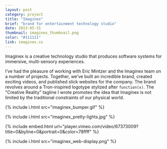 ```yaml
---
layout: post
category: project
title: "Imaginex"
brief: "brand for entertainment technology studio"
date: 2013-05-31
thumbnail: imaginex_thumbnail.png
color: "#111111"
link: imaginex.co
---
```


Imaginex is a creative technology studio that produces software systems for immersive, multi-sensory experiences.

I’ve had the pleasure of working with Eric Mintzer and the Imaginex team on a number of projects. Together, we’ve built an incredible brand, created exciting videos, and published slick websites for the company. The brand revolves around a Tron-inspired logotype stylized after `function(x)`. The "Creative Reality" tagline I wrote promotes the idea that Imaginex is not limited by the traditional constraints of our physical world.

{% include i.html src="imaginex_bumper.gif" %}

{% include i.html src="imaginex_pretty-lights.jpg" %}

{% include embed.html url="player.vimeo.com/video/67373009?title=0&amp;byline=0&amp;portrait=0&amp;color=78ffff" %}

{% include i.html src="imaginex_web-display.png" %}

<!-- {% include button-link.html %} -->
